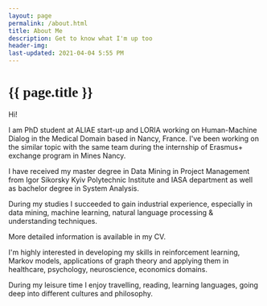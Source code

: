 ```yaml
---
layout: page
permalink: /about.html
title: About Me
description: Get to know what I'm up too
header-img: 
last-updated: 2021-04-04 5:55 PM
---
```


<h1 class="mx-auto" style="font-family:Courgette;">{{ page.title }}</h1>

Hi!

I am PhD student at ALIAE start-up and LORIA working on Human-Machine Dialog in the Medical Domain based in Nancy, France. I've been working on the similar topic with the same team during the internship of Erasmus+ exchange program in Mines Nancy.

I have received my master degree in Data Mining in Project Management from Igor Sikorsky Kyiv Polytechnic Institute and IASA department as well as bachelor degree in System Analysis.

During my studies I succeeded to gain industrial experience, especially in data mining, machine learning, natural language processing & understanding techniques. 

More detailed information is available in my CV.

I'm highly interested in developing my skills in reinforcement learning, Markov models, applications of graph theory and applying them in healthcare, psychology, neuroscience, economics domains.

During my leisure time I enjoy travelling, reading, learning languages, going deep into different cultures and philosophy.


